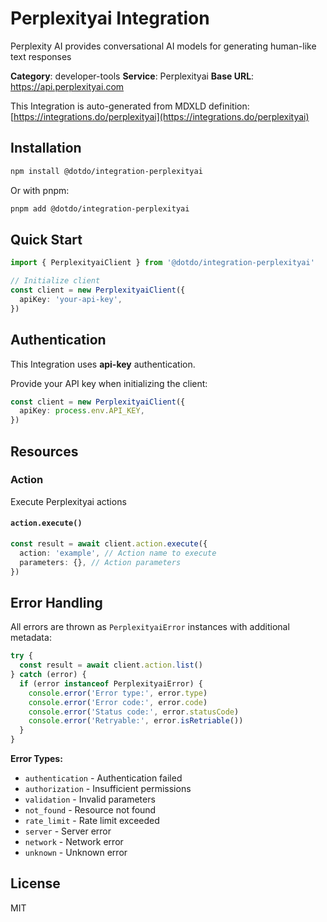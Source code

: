 # Perplexityai Integration

Perplexity AI provides conversational AI models for generating human-like text responses

**Category**: developer-tools
**Service**: Perplexityai
**Base URL**: https://api.perplexityai.com

This Integration is auto-generated from MDXLD definition: [https://integrations.do/perplexityai](https://integrations.do/perplexityai)

## Installation

```bash
npm install @dotdo/integration-perplexityai
```

Or with pnpm:

```bash
pnpm add @dotdo/integration-perplexityai
```

## Quick Start

```typescript
import { PerplexityaiClient } from '@dotdo/integration-perplexityai'

// Initialize client
const client = new PerplexityaiClient({
  apiKey: 'your-api-key',
})
```

## Authentication

This Integration uses **api-key** authentication.

Provide your API key when initializing the client:

```typescript
const client = new PerplexityaiClient({
  apiKey: process.env.API_KEY,
})
```

## Resources

### Action

Execute Perplexityai actions

#### `action.execute()`

```typescript
const result = await client.action.execute({
  action: 'example', // Action name to execute
  parameters: {}, // Action parameters
})
```

## Error Handling

All errors are thrown as `PerplexityaiError` instances with additional metadata:

```typescript
try {
  const result = await client.action.list()
} catch (error) {
  if (error instanceof PerplexityaiError) {
    console.error('Error type:', error.type)
    console.error('Error code:', error.code)
    console.error('Status code:', error.statusCode)
    console.error('Retryable:', error.isRetriable())
  }
}
```

**Error Types:**

- `authentication` - Authentication failed
- `authorization` - Insufficient permissions
- `validation` - Invalid parameters
- `not_found` - Resource not found
- `rate_limit` - Rate limit exceeded
- `server` - Server error
- `network` - Network error
- `unknown` - Unknown error

## License

MIT
